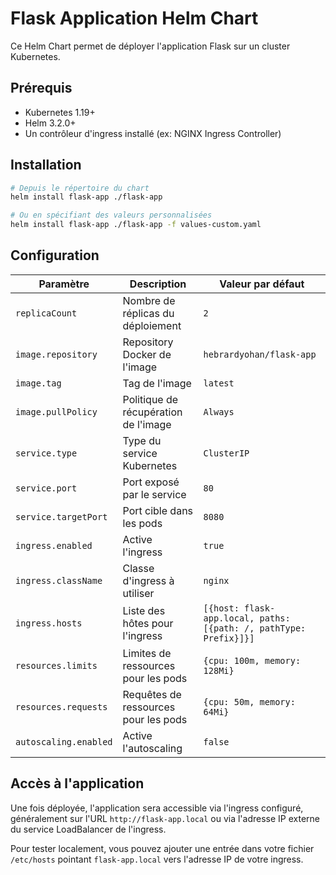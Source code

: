 # Flask Application Helm Chart

Ce Helm Chart permet de déployer l'application Flask sur un cluster Kubernetes.

## Prérequis

- Kubernetes 1.19+
- Helm 3.2.0+
- Un contrôleur d'ingress installé (ex: NGINX Ingress Controller)

## Installation

```bash
# Depuis le répertoire du chart
helm install flask-app ./flask-app

# Ou en spécifiant des valeurs personnalisées
helm install flask-app ./flask-app -f values-custom.yaml
```
    
## Configuration

| Paramètre | Description | Valeur par défaut |
|-----------|-------------|-------------------|
| `replicaCount` | Nombre de réplicas du déploiement | `2` |
| `image.repository` | Repository Docker de l'image | `hebrardyohan/flask-app` |
| `image.tag` | Tag de l'image | `latest` |
| `image.pullPolicy` | Politique de récupération de l'image | `Always` |
| `service.type` | Type du service Kubernetes | `ClusterIP` |
| `service.port` | Port exposé par le service | `80` |
| `service.targetPort` | Port cible dans les pods | `8080` |
| `ingress.enabled` | Active l'ingress | `true` |
| `ingress.className` | Classe d'ingress à utiliser | `nginx` |
| `ingress.hosts` | Liste des hôtes pour l'ingress | `[{host: flask-app.local, paths: [{path: /, pathType: Prefix}]}]` |
| `resources.limits` | Limites de ressources pour les pods | `{cpu: 100m, memory: 128Mi}` |
| `resources.requests` | Requêtes de ressources pour les pods | `{cpu: 50m, memory: 64Mi}` |
| `autoscaling.enabled` | Active l'autoscaling | `false` |

## Accès à l'application

Une fois déployée, l'application sera accessible via l'ingress configuré, généralement sur l'URL `http://flask-app.local` ou via l'adresse IP externe du service LoadBalancer de l'ingress.

Pour tester localement, vous pouvez ajouter une entrée dans votre fichier `/etc/hosts` pointant `flask-app.local` vers l'adresse IP de votre ingress.